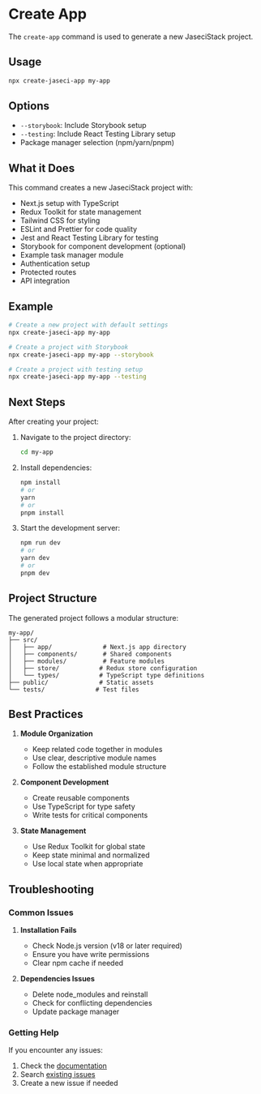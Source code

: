# Create App

The `create-app` command is used to generate a new JaseciStack project.

## Usage

```bash
npx create-jaseci-app my-app
```

## Options

- `--storybook`: Include Storybook setup
- `--testing`: Include React Testing Library setup
- Package manager selection (npm/yarn/pnpm)

## What it Does

This command creates a new JaseciStack project with:

- Next.js setup with TypeScript
- Redux Toolkit for state management
- Tailwind CSS for styling
- ESLint and Prettier for code quality
- Jest and React Testing Library for testing
- Storybook for component development (optional)
- Example task manager module
- Authentication setup
- Protected routes
- API integration

## Example

```bash
# Create a new project with default settings
npx create-jaseci-app my-app

# Create a project with Storybook
npx create-jaseci-app my-app --storybook

# Create a project with testing setup
npx create-jaseci-app my-app --testing
```

## Next Steps

After creating your project:

1. Navigate to the project directory:
   ```bash
   cd my-app
   ```

2. Install dependencies:
   ```bash
   npm install
   # or
   yarn
   # or
   pnpm install
   ```

3. Start the development server:
   ```bash
   npm run dev
   # or
   yarn dev
   # or
   pnpm dev
   ```

## Project Structure

The generated project follows a modular structure:

```
my-app/
├── src/
│   ├── app/              # Next.js app directory
│   ├── components/       # Shared components
│   ├── modules/          # Feature modules
│   ├── store/           # Redux store configuration
│   └── types/           # TypeScript type definitions
├── public/              # Static assets
└── tests/              # Test files
```

## Best Practices

1. **Module Organization**
   - Keep related code together in modules
   - Use clear, descriptive module names
   - Follow the established module structure

2. **Component Development**
   - Create reusable components
   - Use TypeScript for type safety
   - Write tests for critical components

3. **State Management**
   - Use Redux Toolkit for global state
   - Keep state minimal and normalized
   - Use local state when appropriate

## Troubleshooting

### Common Issues

1. **Installation Fails**
   - Check Node.js version (v18 or later required)
   - Ensure you have write permissions
   - Clear npm cache if needed

2. **Dependencies Issues**
   - Delete node_modules and reinstall
   - Check for conflicting dependencies
   - Update package manager

### Getting Help

If you encounter any issues:
1. Check the [documentation](https://jaseci-forge.vercel.app/docs)
2. Search [existing issues](https://github.com/Jaseci-Labs/JaseciForge/issues)
3. Create a new issue if needed 